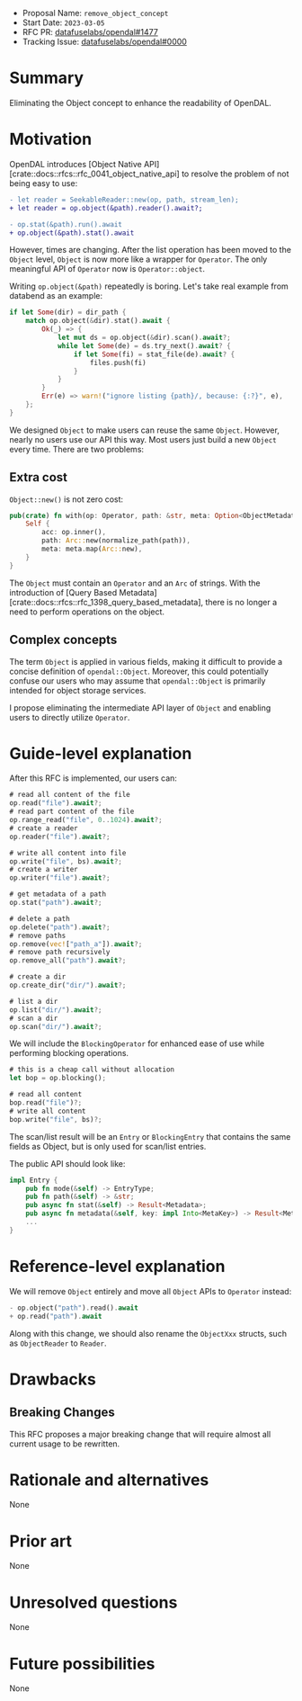 - Proposal Name: `remove_object_concept`
- Start Date: `2023-03-05`
- RFC PR: [datafuselabs/opendal#1477](https://github.com/datafuselabs/opendal/pull/1477)
- Tracking Issue: [datafuselabs/opendal#0000](https://github.com/datafuselabs/opendal/issues/0000)

# Summary

Eliminating the Object concept to enhance the readability of OpenDAL.

# Motivation

OpenDAL introduces [Object Native API][crate::docs::rfcs::rfc_0041_object_native_api] to resolve the problem of not being easy to use:

```diff
- let reader = SeekableReader::new(op, path, stream_len);
+ let reader = op.object(&path).reader().await?;

- op.stat(&path).run().await
+ op.object(&path).stat().await
```

However, times are changing. After the list operation has been moved to the `Object` level, `Object` is now more like a wrapper for `Operator`. The only meaningful API of `Operator` now is `Operator::object`.

Writing `op.object(&path)` repeatedly is boring. Let's take real example from databend as an example:

```rust
if let Some(dir) = dir_path {
    match op.object(&dir).stat().await {
        Ok(_) => {
            let mut ds = op.object(&dir).scan().await?;
            while let Some(de) = ds.try_next().await? {
                if let Some(fi) = stat_file(de).await? {
                    files.push(fi)
                }
            }
        }
        Err(e) => warn!("ignore listing {path}/, because: {:?}", e),
    };
}
```

We designed `Object` to make users can reuse the same `Object`. However, nearly no users use our API this way. Most users just build a new `Object` every time. There are two problems:

## Extra cost

`Object::new()` is not zero cost:

```rust
pub(crate) fn with(op: Operator, path: &str, meta: Option<ObjectMetadata>) -> Self {
    Self {
        acc: op.inner(),
        path: Arc::new(normalize_path(path)),
        meta: meta.map(Arc::new),
    }
}
```

The `Object` must contain an `Operator` and an `Arc` of strings. With the introduction of [Query Based Metadata][crate::docs::rfcs::rfc_1398_query_based_metadata], there is no longer a need to perform operations on the object.

## Complex concepts

The term `Object` is applied in various fields, making it difficult to provide a concise definition of `opendal::Object`. Moreover, this could potentially confuse our users who may assume that `opendal::Object` is primarily intended for object storage services.

I propose eliminating the intermediate API layer of `Object` and enabling users to directly utilize `Operator`.

# Guide-level explanation

After this RFC is implemented, our users can:

```rust
# read all content of the file
op.read("file").await?;
# read part content of the file
op.range_read("file", 0..1024).await?;
# create a reader
op.reader("file").await?;

# write all content into file
op.write("file", bs).await?;
# create a writer
op.writer("file").await?;

# get metadata of a path
op.stat("path").await?;

# delete a path
op.delete("path").await?;
# remove paths
op.remove(vec!["path_a"]).await?;
# remove path recursively
op.remove_all("path").await?;

# create a dir
op.create_dir("dir/").await?;

# list a dir
op.list("dir/").await?;
# scan a dir
op.scan("dir/").await?;
```

We will include the `BlockingOperator` for enhanced ease of use while performing blocking operations.

```rust
# this is a cheap call without allocation
let bop = op.blocking();

# read all content
bop.read("file")?;
# write all content
bop.write("file", bs)?;
```

The scan/list result will be an `Entry` or `BlockingEntry` that contains the same fields as Object, but is only used for scan/list entries.

The public API should look like:

```rust
impl Entry {
    pub fn mode(&self) -> EntryType;
    pub fn path(&self) -> &str;
    pub async fn stat(&self) -> Result<Metadata>;
    pub async fn metadata(&self, key: impl Into<MetaKey>) -> Result<Metadata>;
    ...
}
```

# Reference-level explanation

We will remove `Object` entirely and move all `Object` APIs to `Operator` instead:

```rust
- op.object("path").read().await
+ op.read("path").await
```

Along with this change, we should also rename the `ObjectXxx` structs, such as `ObjectReader` to `Reader`.

# Drawbacks

## Breaking Changes

This RFC proposes a major breaking change that will require almost all current usage to be rewritten.

# Rationale and alternatives

None

# Prior art

None

# Unresolved questions

None

# Future possibilities

None
